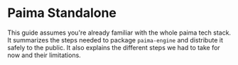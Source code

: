 # Paima Standalone

This guide assumes you're already familiar with the whole paima tech stack. It summarizes the steps needed to package `paima-engine` and distribute it safely to the public. It also explains the different steps we had to take for now and their limitations.

<!-- //TODO: -->
